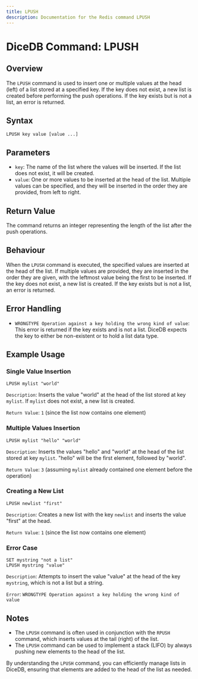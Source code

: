 ```yaml
---
title: LPUSH
description: Documentation for the Redis command LPUSH
---
```


# DiceDB Command: LPUSH

## Overview

The `LPUSH` command is used to insert one or multiple values at the head (left) of a list stored at a specified key. If the key does not exist, a new list is created before performing the push operations. If the key exists but is not a list, an error is returned.

## Syntax

```
LPUSH key value [value ...]
```

## Parameters

- `key`: The name of the list where the values will be inserted. If the list does not exist, it will be created.
- `value`: One or more values to be inserted at the head of the list. Multiple values can be specified, and they will be inserted in the order they are provided, from left to right.

## Return Value

The command returns an integer representing the length of the list after the push operations.

## Behaviour

When the `LPUSH` command is executed, the specified values are inserted at the head of the list. If multiple values are provided, they are inserted in the order they are given, with the leftmost value being the first to be inserted. If the key does not exist, a new list is created. If the key exists but is not a list, an error is returned.

## Error Handling

- `WRONGTYPE Operation against a key holding the wrong kind of value`: This error is returned if the key exists and is not a list. DiceDB expects the key to either be non-existent or to hold a list data type.

## Example Usage

### Single Value Insertion

```shell
LPUSH mylist "world"
```

`Description`: Inserts the value "world" at the head of the list stored at key `mylist`. If `mylist` does not exist, a new list is created.

`Return Value`: `1` (since the list now contains one element)

### Multiple Values Insertion

```shell
LPUSH mylist "hello" "world"
```

`Description`: Inserts the values "hello" and "world" at the head of the list stored at key `mylist`. "hello" will be the first element, followed by "world".

`Return Value`: `3` (assuming `mylist` already contained one element before the operation)

### Creating a New List

```shell
LPUSH newlist "first"
```

`Description`: Creates a new list with the key `newlist` and inserts the value "first" at the head.

`Return Value`: `1` (since the list now contains one element)

### Error Case

```shell
SET mystring "not a list"
LPUSH mystring "value"
```

`Description`: Attempts to insert the value "value" at the head of the key `mystring`, which is not a list but a string.

`Error`: `WRONGTYPE Operation against a key holding the wrong kind of value`

## Notes

- The `LPUSH` command is often used in conjunction with the `RPUSH` command, which inserts values at the tail (right) of the list.
- The `LPUSH` command can be used to implement a stack (LIFO) by always pushing new elements to the head of the list.

By understanding the `LPUSH` command, you can efficiently manage lists in DiceDB, ensuring that elements are added to the head of the list as needed.

